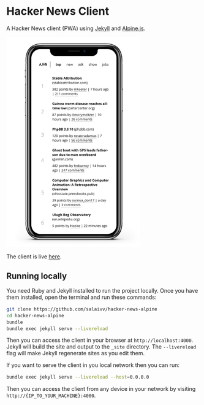 # Hacker News Client

A Hacker News client (PWA) using [Jekyll](https://jekyllrb.com/) and [Alpine.js](https://alpinejs.dev/).

<!-- ![Desktop Screenshot](/images/desktop.png) -->

<img src="./images/mobile_1.png" width="350px">

The client is live [here](https://alpinehn.pages.dev).

## Running locally

You need Ruby and Jekyll installed to run the project locally. Once you have them installed, open the terminal and run these commands:

```bash
git clone https://github.com/salaivv/hacker-news-alpine
cd hacker-news-alpine
bundle
bundle exec jekyll serve --livereload
```

Then you can access the client in your browser at `http://localhost:4000`. Jekyll will build the site and output to the `_site` directory. The `--livereload` flag will make Jekyll regenerate sites as you edit them.

If you want to serve the client in you local network then you can run:

```bash
bundle exec jekyll serve --livereload --host=0.0.0.0
```

Then you can access the client from any device in your network by visiting `http://{IP_TO_YOUR_MACHINE}:4000`.